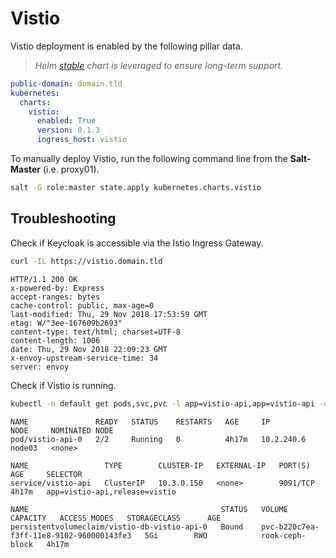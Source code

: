 # Vistio

Vistio deployment is enabled by the following pillar data.

> _Helm [stable](https://github.com/nmnellis/vistio/tree/master/helm/vistio) chart is leveraged to ensure long-term support._

```yaml
public-domain: domain.tld
kubernetes:
  charts:
    vistio:
      enabled: True
      version: 0.1.3
      ingress_host: vistio
```

To manually deploy Vistio, run the following command line from the **Salt-Master** (i.e. proxy01).

```bash
salt -G role:master state.apply kubernetes.charts.vistio
```

## Troubleshooting

Check if Keycloak is accessible via the Istio Ingress Gateway.

```bash
curl -IL https://vistio.domain.tld
```

```text
HTTP/1.1 200 OK
x-powered-by: Express
accept-ranges: bytes
cache-control: public, max-age=0
last-modified: Thu, 29 Nov 2018 17:53:59 GMT
etag: W/"3ee-167609b2693"
content-type: text/html; charset=UTF-8
content-length: 1006
date: Thu, 29 Nov 2018 22:09:23 GMT
x-envoy-upstream-service-time: 34
server: envoy
```

Check if Vistio is running.

```bash
kubectl -n default get pods,svc,pvc -l app=vistio-api,app=vistio-api -o wide
```

```text
NAME               READY   STATUS    RESTARTS   AGE     IP           NODE     NOMINATED NODE
pod/vistio-api-0   2/2     Running   0          4h17m   10.2.240.6   node03   <none>

NAME                 TYPE        CLUSTER-IP   EXTERNAL-IP   PORT(S)    AGE     SELECTOR
service/vistio-api   ClusterIP   10.3.0.150   <none>        9091/TCP   4h17m   app=vistio-api,release=vistio

NAME                                           STATUS   VOLUME                                     CAPACITY   ACCESS MODES   STORAGECLASS      AGE
persistentvolumeclaim/vistio-db-vistio-api-0   Bound    pvc-b220c7ea-f3ff-11e8-9102-960000143fe3   5Gi        RWO            rook-ceph-block   4h17m
```